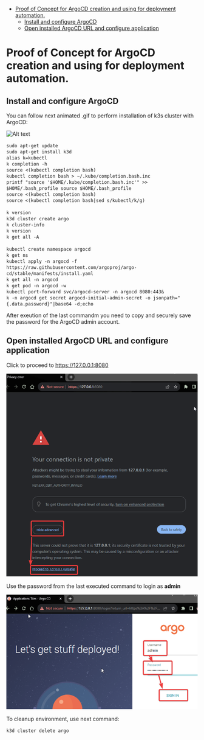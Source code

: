 - [Proof of Concept for ArgoCD creation and using for deployment automation.](#proof-of-concept-for-argocd-creation-and-using-for-deployment-automation)
	- [Install and configure ArgoCD](#install-and-configure-argocd)
	- [Open installed ArgoCD URL and configure application](#open-installed-argocd-url-and-configure-application)
# Proof of Concept for ArgoCD creation and using for deployment automation.

## Install and configure ArgoCD
You can follow next animated .gif to perform installation of k3s cluster with ArgoCD:

![Alt text](img/PoC.gif)

    sudo apt-get update
    sudo apt-get install k3d
    alias k=kubectl
	k completion -h
    source <(kubectl completion bash)
    kubectl completion bash > ~/.kube/completion.bash.inc  
	printf "source '$HOME/.kube/completion.bash.inc'" >> $HOME/.bash_profile source $HOME/.bash_profile
	source <(kubectl completion bash)
	source <(kubectl completion bash|sed s/kubectl/k/g)

	k version
	k3d cluster create argo
	k cluster-info
	k version
	k get all -A

	kubectl create namespace argocd
	k get ns
	kubectl apply -n argocd -f https://raw.githubusercontent.com/argoproj/argo-cd/stable/manifests/install.yaml
	k get all -n argocd
	k get pod -n argocd -w
	kubectl port-forward svc/argocd-server -n argocd 8080:443&
	k -n argocd get secret argocd-initial-admin-secret -o jsonpath="{.data.password}"|base64 -d;echo

After exeution of the last commandm you need to copy and securely save the password for the ArgoCD admin account.

## Open installed ArgoCD URL and configure application
Click to proceed to https://127.0.0.1:8080

![localhost-ArgoCD](img/localhost-ArgoCD.png)

Use the password from the last executed command to login as **admin**

![ArgoCD-login-page](img/ArgoCD-login-page.png)

To cleanup environment, use next command:

	k3d cluster delete argo
